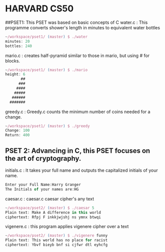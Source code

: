 # HARVARD CS50

##PSET1: This PSET was based on basic concepts of C
water.c : This programme converts shower's length in minutes to equivalent water bottles
```javascript
~/workspace/pset1/ (master) $ ./water
minutes: 20
bottles: 240
```

mario.c : creates half-pyramid similar to those in mario, but using # for blocks.
```javascript
~/workspace/pset1/ (master) $ ./mario
height: 6
       ##
      ###
     ####
    #####
   ######
  #######
```
greedy.c : Greedy.c counts the minimum number of coins needed for a change.
```javascript
~/workspace/pset1/ (master) $ ./greedy
Change: 100
Return: 400

```
## PSET 2: Advancing in C, this PSET focuses on the art of cryptography.
initials.c : It takes your full name and outputs the capitalized initials of your name.
```javascript
Enter your Full Name:Harry Granger
The Initials of your names are:HG
```
caesar.c : caesar.c caesar cipher's any text
```javascript
~/workspace/pset2/ (master) $ ./caesar 5
Plain text: Make A difference in this world
ciphertext: Rfpj F inkkjwjshj ns ymnx btwqi
```

vigenere.c : this program applies vigenere cipher over a text
```javascript
~/workspace/pset2/ (master) $ ./vigenere funny
Plain text: This world has no place for racist
ciphertext: Ybvf bieyb bnf si cjfwr dtl eyhcfg
```
